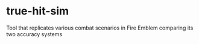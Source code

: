 # true-hit-sim
Tool that replicates various combat scenarios in Fire Emblem comparing its two accuracy systems
